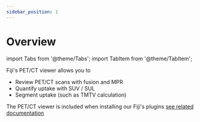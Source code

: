 ```yaml
---
sidebar_position: 1
---
```


# Overview

import Tabs from '@theme/Tabs';
import TabItem from '@theme/TabItem';

Fiji's PET/CT viewer allows you to 
- Review PET/CT scans with fusion and MPR
- Quantify uptake with SUV / SUL
- Segment uptake (such as TMTV calculation)

The PET/CT viewer is included when installing our Fiji's plugins [see related documentation](../Getting_started/Getting-started)



